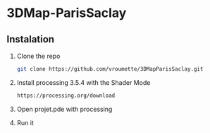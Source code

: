 # 3DMap-ParisSaclay

## Instalation

1. Clone the repo
   ```sh
   git clone https://github.com/vroumette/3DMapParisSaclay.git
   ```
2. Install processing 3.5.4 with the Shader Mode
   ```sh
   https://processing.org/download
   ```
3. Open projet.pde with processing

4. Run it


